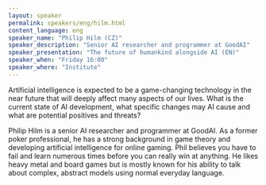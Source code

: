 ```yaml
---
layout: speaker
permalink: speakers/eng/hilm.html
content_language: eng
speaker_name: "Philip Hilm (CZ)"
speaker_description: "Senior AI researcher and programmer at GoodAI"
speaker_presentation: "The future of humankind alongside AI (EN)"
speaker_when: "Friday 16:00"
speaker_where: "Institute"
---
```

 Artificial intelligence is expected to be a game-changing technology in the near future that will deeply affect many aspects of our lives. What is the current state of AI development, what specific changes may AI cause and what are potential positives and threats?

Philip Hilm is a senior AI researcher and programmer at GoodAI.
As a former poker professional, he has a strong background in game theory and developing artificial intelligence for online gaming.
Phil believes you have to fail and learn numerous times before you can really win at anything. He likes heavy metal and board games but is mostly known for his ability to talk about complex, abstract models using normal everyday language.
